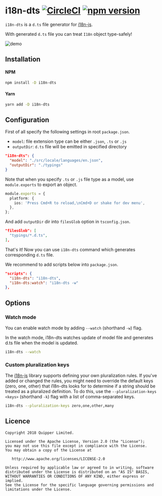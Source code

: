 # i18n-dts [![CircleCI](https://circleci.com/gh/quipper/i18n-dts.svg?style=svg)](https://circleci.com/gh/quipper/i18n-dts) [![npm version](https://badge.fury.io/js/i18n-dts.svg)](https://badge.fury.io/js/i18n-dts)

`i18n-dts` is a `d.ts` file generator for [i18n-js](https://github.com/fnando/i18n-js).

With generated `d.ts` file you can treat `I18n` object type-safely!

![demo](https://raw.githubusercontent.com/quipper/i18n-dts/master/doc/demo.gif)

## Installation

#### NPM

```sh
npm install -D i18n-dts
```

#### Yarn

```sh
yarn add -D i18n-dts
```

## Configuration

First of all specify the following settings in root `package.json`.

- `model`: file extension type can be either `.json`, `.ts` or `.js`
- `outputDir`: `d.ts` file will be emitted in specified directory

```json
"i18n-dts": {
  "model": "./src/locale/languages/en.json",
  "outputDir": "./typings"
}
```

Note that when you specify `.ts` or `.js` file type as a model, use `module.exports` to export an object.

```ts
module.exports = {
  platform: {
    ios: 'Press Cmd+R to reload,\nCmd+D or shake for dev menu',
  },
};
```

And add `outputDir` dir into `filesGlob` option in `tsconfig.json`.

```json
"filesGlob": [
  "typings/*.d.ts",
],
```

That's it! Now you can use `i18n-dts` command which generates corresponding `d.ts` file.

We recommend to add scripts below into `package.json`.

```json
"scripts": {
  "i18n-dts": "i18n-dts",
  "i18n-dts:watch": "i18n-dts -w"
},
```

## Options

### Watch mode

You can enable watch mode by adding `--watch` (shorthand `-w`) flag.

In the watch mode, i18n-dts watches update of model file and generates d.ts file when the model is updated.

```sh
i18n-dts --watch
```

### Custom pluralization keys

The [i18n-js](https://github.com/fnando/i18n-js) library supports defining your own pluralization rules. If you've added or changed the rules, you might need to override the default keys (zero, one, other) that i18n-dts looks for to determine if a string should be treated as a pluralized definition. To do this, use the `--pluralization-keys <keys>` (shorthand `-k`) flag with a list of comma-separated keys.

```sh
i18n-dts --pluralization-keys zero,one,other,many
```

## Licence

```
Copyright 2018 Quipper Limited.

Licensed under the Apache License, Version 2.0 (the "License");
you may not use this file except in compliance with the License.
You may obtain a copy of the License at

   http://www.apache.org/licenses/LICENSE-2.0

Unless required by applicable law or agreed to in writing, software
distributed under the License is distributed on an "AS IS" BASIS,
WITHOUT WARRANTIES OR CONDITIONS OF ANY KIND, either express or implied.
See the License for the specific language governing permissions and
limitations under the License.
```
